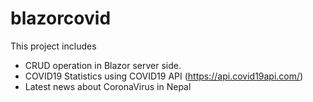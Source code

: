 # blazorcovid
This project includes
 * CRUD operation in Blazor server side.
 * COVID19 Statistics using COVID19 API (https://api.covid19api.com/)
 * Latest news about CoronaVirus in Nepal
